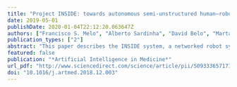 ```yaml
---
title: "Project INSIDE: towards autonomous semi-unstructured human–robot social interaction in autism therapy"
date: 2019-05-01
publishDate: 2020-01-04T22:12:20.063647Z
authors: ["Francisco S. Melo", "Alberto Sardinha", "David Belo", "Marta Couto", "Miguel Faria", "Anabela Farias", "Hugo Gambôa", "Cátia Jesus", "Mithun Kinarullathil", "Pedro Lima", "Luís Luz", "André Mateus", "Isabel Melo", "Plinio Moreno", "Daniel Osório", "Ana Paiva", "Jhielson Pimentel", "João Rodrigues", "Pedro Sequeira", "Rubén Solera-Ureña", "**Miguel Vasco**", "Manuela Veloso", "Rodrigo Ventura"]
publication_types: ["2"]
abstract: "This paper describes the INSIDE system, a networked robot system designed to allow the use of mobile robots as active players in the therapy of children with autism spectrum disorders (ASD). While a significant volume of work has explored the impact of robots in ASD therapy, most such work comprises remotely operated robots and/or well-structured interaction dynamics. In contrast, the INSIDE system allows for complex, semi-unstructured interaction in ASD therapy while featuring a fully autonomous robot. In this paper we describe the hardware and software infrastructure that supports such rich form of interaction, as well as the design methodology that guided the development of the INSIDE system. We also present some results on the use of our system both in pilot and in a long-term study comprising multiple therapy sessions with children at Hospital Garcia de Orta, in Portugal, highlighting the robustness and autonomy of the system as a whole."
featured: false
publication: "*Artificial Intelligence in Medicine*"
url_pdf: "http://www.sciencedirect.com/science/article/pii/S0933365717305997"
doi: "10.1016/j.artmed.2018.12.003"
---
```

